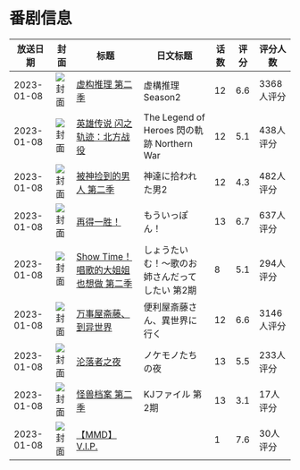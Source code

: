 # 番剧信息

|放送日期|封面|标题|日文标题|话数|评分|评分人数|
|---|---|---|---|---|---|---|
|2023-01-08|![封面](https://lain.bgm.tv/pic/cover/c/44/09/320839_3sL1e.jpg)|[虚构推理 第二季](https://bangumi.tv/subject/320839)|虚構推理 Season2|12|6.6|3368人评分|
|2023-01-08|![封面](https://lain.bgm.tv/pic/cover/c/af/3b/330334_4YY37.jpg)|[英雄传说 闪之轨迹：北方战役](https://bangumi.tv/subject/330334)|The Legend of Heroes 閃の軌跡 Northern War|12|5.1|438人评分|
|2023-01-08|![封面](https://lain.bgm.tv/pic/cover/c/7c/2c/338150_mspsF.jpg)|[被神捡到的男人 第二季](https://bangumi.tv/subject/338150)|神達に拾われた男2|12|4.3|482人评分|
|2023-01-08|![封面](https://lain.bgm.tv/pic/cover/c/e8/53/341148_831I5.jpg)|[再得一胜！](https://bangumi.tv/subject/341148)|もういっぽん！|13|6.7|637人评分|
|2023-01-08|![封面](https://bangumi.tv/img/no_icon_subject.png)|[Show Time！唱歌的大姐姐也想做 第二季](https://bangumi.tv/subject/359059)|しょうたいむ！～歌のお姉さんだってしたい 第2期|8|5.1|294人评分|
|2023-01-08|![封面](https://lain.bgm.tv/pic/cover/c/5a/a2/366165_Ds2pa.jpg)|[万事屋斋藤、到异世界](https://bangumi.tv/subject/366165)|便利屋斎藤さん、異世界に行く|12|6.6|3146人评分|
|2023-01-08|![封面](https://lain.bgm.tv/pic/cover/c/3c/fd/390239_baBMz.jpg)|[沦落者之夜](https://bangumi.tv/subject/390239)|ノケモノたちの夜|13|5.5|233人评分|
|2023-01-08|![封面](https://lain.bgm.tv/pic/cover/c/0e/a4/403671_d6GGL.jpg)|[怪兽档案 第二季](https://bangumi.tv/subject/403671)|KJファイル 第2期|13|3.1|17人评分|
|2023-01-08|![封面](https://lain.bgm.tv/pic/cover/c/0c/70/422905_NccJF.jpg)|[【MMD】V.I.P.](https://bangumi.tv/subject/422905)||1|7.6|30人评分|
